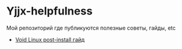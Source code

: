 # Yjjx-helpfulness
Мой репозиторий где публикуются полезные советы, гайды, etc
- [Void Linux post-install гайд](https://github.com/Yjjx/Yjjx-helpfulness/blob/main/Void_Linux.md)
